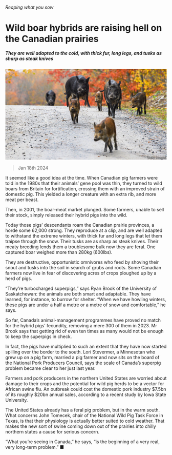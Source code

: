###### Reaping what you sow

# Wild boar hybrids are raising hell on the Canadian prairies 

##### They are well adapted to the cold, with thick fur, long legs, and tusks as sharp as steak knives 

![image](images/20240120_AMP001.jpg) 

> Jan 18th 2024 

It seemed like a good idea at the time. When Canadian pig farmers were told in the 1980s that their animals’ gene pool was thin, they turned to wild boars from Britain for fortification, crossing them with an improved strain of domestic pig. This yielded a longer creature with an extra rib, and more meat per beast. 

Then, in 2001, the boar-meat market plunged. Some farmers, unable to sell their stock, simply released their hybrid pigs into the wild. 

Today those pigs’ descendants roam the Canadian prairie provinces, a horde some 62,000 strong. They reproduce at a clip, and are well adapted to withstand the extreme winters, with thick fur and long legs that let them traipse through the snow. Their tusks are as sharp as steak knives. Their meaty breeding lends them a troublesome bulk now they are feral. One captured boar weighed more than 280kg (600lbs).

They are destructive, opportunistic omnivores who feed by shoving their snout and tusks into the soil in search of grubs and roots. Some Canadian farmers now live in fear of discovering acres of crops ploughed up by a herd of pigs.

“They’re turbocharged superpigs,” says Ryan Brook of the University of Saskatchewan: the animals are both smart and adaptable. They have learned, for instance, to burrow for shelter. “When we have howling winters, these pigs are under a half a metre or a metre of snow and comfortable,” he says.

So far, Canada’s animal-management programmes have proved no match for the hybrid pigs’ fecundity, removing a mere 300 of them in 2023. Mr Brook says that getting rid of even ten times as many would not be enough to keep the superpigs in check. 

In fact, the pigs have multiplied to such an extent that they have now started spilling over the border to the south. Lori Stevermer, a Minnesotan who grew up on a pig farm, married a pig farmer and now sits on the board of the National Pork Producers Council, says the scale of Canada’s superpig problem became clear to her just last year. 

Farmers and pork producers in the northern United States are worried about damage to their crops and the potential for wild pig herds to be a vector for African swine flu. An outbreak could cost the domestic pork industry $7.5bn of its roughly $20bn annual sales, according to a recent study by Iowa State University. 

The United States already has a feral pig problem, but in the warm south. What concerns John Tomecek, chair of the National Wild Pig Task Force in Texas, is that their physiology is actually better suited to cold weather. That makes the new sort of swine coming down out of the prairies into chilly northern states a cause for serious concern. 

“What you’re seeing in Canada,” he says, “is the beginning of a very real, very long-term problem.” ■

